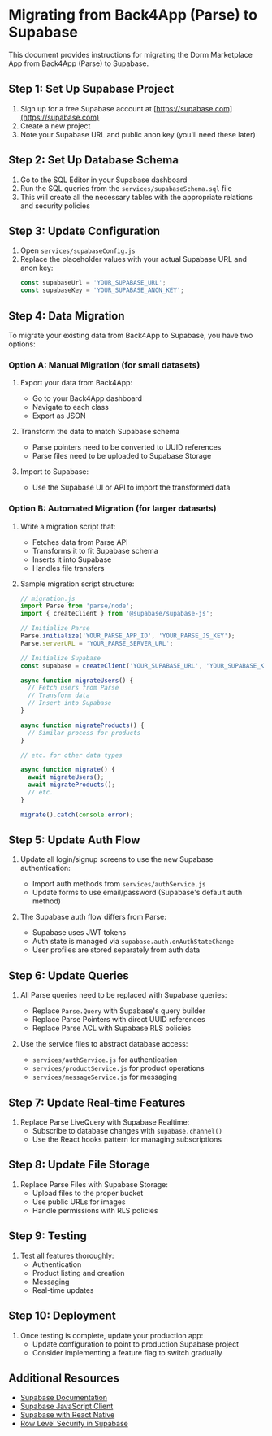 # Migrating from Back4App (Parse) to Supabase

This document provides instructions for migrating the Dorm Marketplace App from Back4App (Parse) to Supabase.

## Step 1: Set Up Supabase Project

1. Sign up for a free Supabase account at [https://supabase.com](https://supabase.com)
2. Create a new project
3. Note your Supabase URL and public anon key (you'll need these later)

## Step 2: Set Up Database Schema

1. Go to the SQL Editor in your Supabase dashboard
2. Run the SQL queries from the `services/supabaseSchema.sql` file
3. This will create all the necessary tables with the appropriate relations and security policies

## Step 3: Update Configuration

1. Open `services/supabaseConfig.js`
2. Replace the placeholder values with your actual Supabase URL and anon key:
   ```javascript
   const supabaseUrl = 'YOUR_SUPABASE_URL';
   const supabaseKey = 'YOUR_SUPABASE_ANON_KEY';
   ```

## Step 4: Data Migration

To migrate your existing data from Back4App to Supabase, you have two options:

### Option A: Manual Migration (for small datasets)

1. Export your data from Back4App:
   - Go to your Back4App dashboard
   - Navigate to each class
   - Export as JSON

2. Transform the data to match Supabase schema
   - Parse pointers need to be converted to UUID references
   - Parse files need to be uploaded to Supabase Storage

3. Import to Supabase:
   - Use the Supabase UI or API to import the transformed data

### Option B: Automated Migration (for larger datasets)

1. Write a migration script that:
   - Fetches data from Parse API
   - Transforms it to fit Supabase schema
   - Inserts it into Supabase
   - Handles file transfers

2. Sample migration script structure:
   ```javascript
   // migration.js
   import Parse from 'parse/node';
   import { createClient } from '@supabase/supabase-js';
   
   // Initialize Parse
   Parse.initialize('YOUR_PARSE_APP_ID', 'YOUR_PARSE_JS_KEY');
   Parse.serverURL = 'YOUR_PARSE_SERVER_URL';
   
   // Initialize Supabase
   const supabase = createClient('YOUR_SUPABASE_URL', 'YOUR_SUPABASE_KEY');
   
   async function migrateUsers() {
     // Fetch users from Parse
     // Transform data
     // Insert into Supabase
   }
   
   async function migrateProducts() {
     // Similar process for products
   }
   
   // etc. for other data types
   
   async function migrate() {
     await migrateUsers();
     await migrateProducts();
     // etc.
   }
   
   migrate().catch(console.error);
   ```

## Step 5: Update Auth Flow

1. Update all login/signup screens to use the new Supabase authentication:
   - Import auth methods from `services/authService.js`
   - Update forms to use email/password (Supabase's default auth method)

2. The Supabase auth flow differs from Parse:
   - Supabase uses JWT tokens
   - Auth state is managed via `supabase.auth.onAuthStateChange`
   - User profiles are stored separately from auth data

## Step 6: Update Queries

1. All Parse queries need to be replaced with Supabase queries:
   - Replace `Parse.Query` with Supabase's query builder
   - Replace Parse Pointers with direct UUID references
   - Replace Parse ACL with Supabase RLS policies

2. Use the service files to abstract database access:
   - `services/authService.js` for authentication
   - `services/productService.js` for product operations
   - `services/messageService.js` for messaging

## Step 7: Update Real-time Features

1. Replace Parse LiveQuery with Supabase Realtime:
   - Subscribe to database changes with `supabase.channel()`
   - Use the React hooks pattern for managing subscriptions

## Step 8: Update File Storage

1. Replace Parse Files with Supabase Storage:
   - Upload files to the proper bucket
   - Use public URLs for images
   - Handle permissions with RLS policies

## Step 9: Testing

1. Test all features thoroughly:
   - Authentication
   - Product listing and creation
   - Messaging
   - Real-time updates

## Step 10: Deployment

1. Once testing is complete, update your production app:
   - Update configuration to point to production Supabase project
   - Consider implementing a feature flag to switch gradually

## Additional Resources

- [Supabase Documentation](https://supabase.com/docs)
- [Supabase JavaScript Client](https://supabase.com/docs/reference/javascript/introduction)
- [Supabase with React Native](https://supabase.com/docs/guides/getting-started/tutorials/with-react-native)
- [Row Level Security in Supabase](https://supabase.com/docs/guides/auth/row-level-security) 